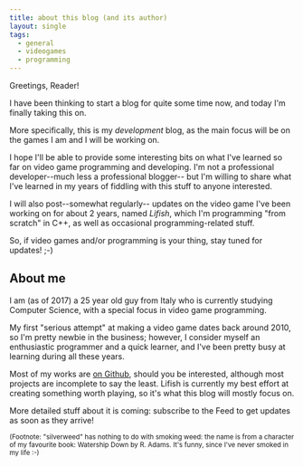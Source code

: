```yaml
---
title: about this blog (and its author)
layout: single
tags:
  - general
  - videogames
  - programming
---
```


Greetings, Reader!

I have been thinking to start a blog for quite some time now, and today I'm finally taking this on.

More specifically, this is my *development* blog, as the main focus will be on the
games I am and I will be working on.

I hope I'll be able to provide some interesting bits on what I've learned so far on video game programming
and developing. I'm not a professional developer--much less a professional blogger-- but I'm willing to share
what I've learned in my years of fiddling with this stuff to anyone interested.

I will also post--somewhat regularly-- updates on the video game I've been working on for about 2 years, named
*Lifish*, which I'm programming "from scratch" in C++, as well as occasional programming-related stuff.

So, if video games and/or programming is your thing, stay tuned for updates! ;-)

## About me
I am (as of 2017) a 25 year old guy from Italy who is currently studying Computer Science, with a special focus
in video game programming.

My first "serious attempt" at making a video game dates back around 2010, so I'm pretty newbie in the business;
however, I consider myself an enthusiastic programmer and a quick learner, and I've been pretty busy at learning
during all these years.

Most of my works are [on Github](https://github.com/silverweed), should you be interested, although most projects are
incomplete to say the least.
Lifish is currently my best effort at creating something worth playing, so it's what this blog will mostly focus on.

More detailed stuff about it is coming: subscribe to the Feed to get updates as soon as they arrive!

<small>(Footnote: "silverweed" has nothing to do with smoking weed: the name is from a character of my favourite book:
Watership Down by R. Adams. It's funny, since I've never smoked in my life :-)</small>
